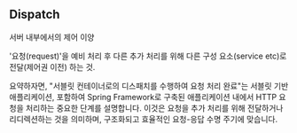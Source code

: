 ## **Dispatch**
서버 내부에서의 제어 이양

'요청(request)'을 예비 처리 후 다른 추가 처리를 위해 다른 구성 요소(service etc)로 전달(제어권 이전) 하는 것. 


요약하자면, "서블릿 컨테이너로의 디스패치를 수행하여 요청 처리 완료"는 서블릿 기반 애플리케이션, 포함하여 Spring Framework로 구축된 애플리케이션 내에서 HTTP 요청을 처리하는 중요한 단계를 설명합니다. 이것은 요청을 추가 처리를 위해 전달하거나 리디렉션하는 것을 의미하며, 구조화되고 효율적인 요청-응답 수명 주기에 맞습니다.